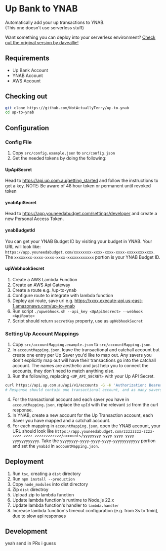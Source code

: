 # Up Bank to YNAB

Automatically add your up transactions to YNAB.  
(This one doesn't use serverless stuff)

Want something you can deploy into your serverless environment? [Check out the original version by daveallie!](https://github.com/daveallie/up-bank-ynab-transformer)

## Requirements

- Up Bank Account
- YNAB Account
- AWS Account

## Checking out

```bash
git clone https://github.com/NotActuallyTerry/up-to-ynab
cd up-to-ynab
```

## Configuration

### Config File

1. Copy `src/config.example.json` to `src/config.json`
2. Get the needed tokens by doing the following:

#### UpApiSecret

Head to https://api.up.com.au/getting_started and follow the instructions to get a key.
NOTE: Be aware of 48 hour token or permanent until revoked token

#### ynabApiSecret

Head to https://app.youneedabudget.com/settings/developer and create a new Personal Access Token.

#### ynabBudgetId

You can get your YNAB Budget ID by visiting your budget in YNAB. Your URL will look like:   
`https://app.youneedabudget.com/xxxxxxxx-xxxx-xxxx-xxxx-xxxxxxxxxxxx`.   
The `xxxxxxxx-xxxx-xxxx-xxxx-xxxxxxxxxxxx` portion is your YNAB Budget ID.

#### upWebhookSecret

1. Create a AWS Lambda Function
2. Create an AWS Api Gateway
3. Create a route e.g. /up-to-ynab
4. Configure route to integrate with lambda function
5. Deploy api route, save url e.g. https://xxxx.execute-api.us-east-1.amazonaws.com/up-to-ynab
6. Run script
`./upwebhook.sh --api_key <UpApiSecrect> --webhook <ApiRoute>`
6. Script should return `secretKey` property, use as `upWebhookSecret`

### Setting Up Account Mappings

1. Copy `src/accountMapping.example.json` to `src/accountMapping.json`.
2. In `accountMapping.json`, leave the transactional and catchall account but create one entry per Up Saver you'd like
   to map out. Any savers you don't explicitly map out will have their transactions go into the catchall account. The
   names are aesthetic and just help you to connect the accounts, they don't need to match anything else.
3. Run the following, replacing `<UP_API_SECRET>` with your Up API Secret.

```bash
curl https://api.up.com.au/api/v1/accounts -G -H 'Authorization: Bearer <UP_API_SECRET>'
# Response should contain one transactional account, and as many savers as you have.
```

4. For the transactional account and each saver you have in `accountMapping.json`, replace the `upId` with the relevant
   `id` from the curl response.
5. In YNAB, create a new account for the Up Transaction account, each Saver you have mapped and a catchall account.
6. For each mapping in `accountMapping.json`, open the YNAB account, your URL should look like
   `https://app.youneedabudget.com/zzzzzzzz-zzzz-zzzz-zzzz-zzzzzzzzzzzz/accounts/yyyyyyyy-yyyy-yyyy-yyyy-yyyyyyyyyyyy`.
   Take the `yyyyyyyy-yyyy-yyyy-yyyy-yyyyyyyyyyyy` portion and set the `ynabId` in `accountMapping.json`.

## Deployment

1. Run `tsc`, creating a `dist` directory
2. Run `npm install --production`
3. Copy `node_modules` into dist directory
4. Zip `dist` directroy
5. Upload zip to lambda function
6. Update lambda function's runtime to Node.js 22.x
7. Update lambda function's handler to `lambda.handler`
8. Increase lambda function's timeout configuration (e.g. from 3s to 1min), due to slow api responses

## Development

yeah send in PRs i guess
